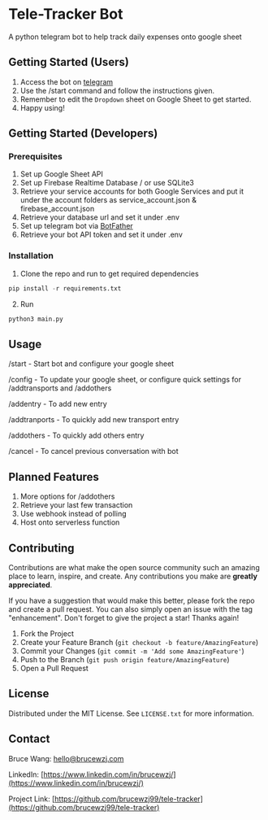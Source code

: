 # Tele-Tracker Bot
A python telegram bot to help track daily expenses onto google sheet

## Getting Started (Users)
1. Access the bot on [telegram](https://t.me/telefinance_tracker_bot) 
2. Use the /start command and follow the instructions given.
3. Remember to edit the `Dropdown` sheet on Google Sheet to get started.
4. Happy using!

## Getting Started (Developers)
### Prerequisites
1. Set up Google Sheet API
2. Set up Firebase Realtime Database / or use SQLite3
3. Retrieve your service accounts for both Google Services and put it under the account folders as service_account.json & firebase_account.json
4. Retrieve your database url and set it under .env
5. Set up telegram bot via [BotFather](https://t.me/BotFather)
6. Retrieve your bot API token and set it under .env

### Installation
1. Clone the repo and run to get required dependencies
```python
pip install -r requirements.txt
```
2. Run
```python
python3 main.py
```

## Usage
/start - Start bot and configure your google sheet

/config - To update your google sheet, or configure quick settings for /addtransports and /addothers

/addentry - To add new entry

/addtranports - To quickly add new transport entry

/addothers - To quickly add others entry

/cancel - To cancel previous conversation with bot

## Planned Features
1. More options for /addothers
2. Retrieve your last few transaction
4. Use webhook instead of polling
5. Host onto serverless function

## Contributing

Contributions are what make the open source community such an amazing place to learn, inspire, and create. Any contributions you make are **greatly appreciated**.

If you have a suggestion that would make this better, please fork the repo and create a pull request. You can also simply open an issue with the tag "enhancement".
Don't forget to give the project a star! Thanks again!

1. Fork the Project
2. Create your Feature Branch (`git checkout -b feature/AmazingFeature`)
3. Commit your Changes (`git commit -m 'Add some AmazingFeature'`)
4. Push to the Branch (`git push origin feature/AmazingFeature`)
5. Open a Pull Request

## License

Distributed under the MIT License. See `LICENSE.txt` for more information.

<!-- CONTACT -->
## Contact

Bruce Wang: hello@brucewzj.com

LinkedIn: [https://www.linkedin.com/in/brucewzj/](https://www.linkedin.com/in/brucewzj/)

Project Link: [https://github.com/brucewzj99/tele-tracker](https://github.com/brucewzj99/tele-tracker)



